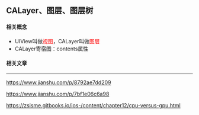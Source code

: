 ## CALayer、图层、图层树

#### 相关概念

- UIView叫做<font color=red>视图</font>，CALayer叫做<font color=red>图层</font>
- CALayer寄宿图：contents属性





#### 相关文章

------

https://www.jianshu.com/p/8792ae7dd209

https://www.jianshu.com/p/7bf1e06c6a98

https://zsisme.gitbooks.io/ios-/content/chapter12/cpu-versus-gpu.html
